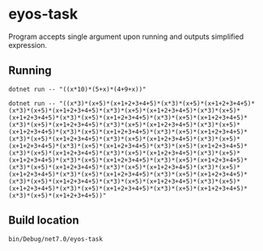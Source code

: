 # eyos-task

Program accepts single argument upon running and outputs simplified expression. 

## Running 
`dotnet run -- "((x*10)*(5+x)*(4+9+x))"`

`dotnet run -- "((x*3)*(x+5)*(x+1+2+3+4+5)*(x*3)*(x+5)*(x+1+2+3+4+5)*(x*3)*(x+5)*(x+1+2+3+4+5)*(x*3)*(x+5)*(x+1+2+3+4+5)*(x*3)*(x+5)*(x+1+2+3+4+5)*(x*3)*(x+5)*(x+1+2+3+4+5)*(x*3)*(x+5)*(x+1+2+3+4+5)*(x*3)*(x+5)*(x+1+2+3+4+5)*(x*3)*(x+5)*(x+1+2+3+4+5)*(x*3)*(x+5)*(x+1+2+3+4+5)*(x*3)*(x+5)*(x+1+2+3+4+5)*(x*3)*(x+5)*(x+1+2+3+4+5)*(x*3)*(x+5)*(x+1+2+3+4+5)*(x*3)*(x+5)*(x+1+2+3+4+5)*(x*3)*(x+5)*(x+1+2+3+4+5)*(x*3)*(x+5)*(x+1+2+3+4+5)*(x*3)*(x+5)*(x+1+2+3+4+5)*(x*3)*(x+5)*(x+1+2+3+4+5)*(x*3)*(x+5)*(x+1+2+3+4+5)*(x*3)*(x+5)*(x+1+2+3+4+5)*(x*3)*(x+5)*(x+1+2+3+4+5)*(x*3)*(x+5)*(x+1+2+3+4+5)*(x*3)*(x+5)*(x+1+2+3+4+5)*(x*3)*(x+5)*(x+1+2+3+4+5)*(x*3)*(x+5)*(x+1+2+3+4+5)*(x*3)*(x+5)*(x+1+2+3+4+5)*(x*3)*(x+5)*(x+1+2+3+4+5)*(x*3)*(x+5)*(x+1+2+3+4+5)*(x*3)*(x+5)*(x+1+2+3+4+5)*(x*3)*(x+5)*(x+1+2+3+4+5)*(x*3)*(x+5)*(x+1+2+3+4+5)*(x*3)*(x+5)*(x+1+2+3+4+5)*(x*3)*(x+5)*(x+1+2+3+4+5))"`

## Build location

`bin/Debug/net7.0/eyos-task`
